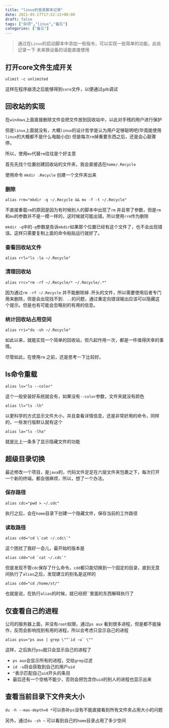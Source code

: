 ```yaml
---
title: "linux的登录脚本记录"
date: 2021-05-27T17:52:22+08:00
draft: false
tags: ["杂项","linux","备忘"]
categories: ["备忘"]
---
```





> 通过在`Linux`的启动脚本中添加一些指令，可以实现一些简单的功能，此处记录一下 未来换设备的话能直接使用



## 打开core文件生成开关

```Shell
ulimit -c unlimited
```

这样在程序崩溃之后能够得到`core`文件，以便通过`gdb`调试



## 回收站的实现

在`windows`上面直接删除文件会把文件放到回收站中，以此对手残的用户进行保护

但是`linux`上面就没有，大概`linux`的设计哲学是认为用户足够聪明吧(毕竟能使用`linux`的大概都不是什么电脑小白) 但是每次`rm`掉重要东西之后，还是会心脏骤停。

所以，使用`mv`代替`rm`往往是个好主意

首先先找个位置创建回收站的文件夹，我会直接选在`home/.Recycle` 

使用命令 `mkdir .Recycle` 创建一个文件夹出来

### 删除

```Shell
alias rrm="mkdir -q ~/.Recycle && mv -f -t ~/.Recycle"
```

不直接重载`rm`的原因是因为有时候别人的脚本中出现了`rm` 并且带了参数，但是`rm`和`mv`的参数并不是一模一样的，这时候就可能出错。所以使用`rrm`作为删除

`mkdir -q`中的`-q`参数是告诉`mkdir`如果那个位置已经有这个文件了，也不会出现错误。这样只需要复制上面的命令粘贴运行就好了。



### 查看回收站文件

```Shell
alias rrl="ls -la ~/.Recycle"
```



### 清理回收站

```Shell
alias rrc="rm -rf ~/.Recycle/* ~/.Recycle/.*"
```

因为通过`rm -rf ~/.Recycle` 并不能删除掉`.`开头的文件，所以需要使用后者专门用来删除，但是会出现找不到`. ..`的问题，通过重定向错误输出应该可以隐藏这个提示。但是也有可能会忽略别的有用的信息。

### 统计回收站占用空间

```shell
alias rri="du -sh ~/.Recycle"
```

如此以来，就能实现一个简单的回收站，但凡起作用一次，都是一件值得庆幸的事情。

尽管如此，在使用`rm` 之前，还是思考一下比较好。



## ls命令重载

```shell
alias ls="ls --color"
```

这个一般安装好系统就会有，如果没有`--color`参数，文件夹就没有颜色



```shell
alias ll="ls -lh"
```

以更科学的方式显示文件大小，并且查看详情信息，还是非常好用的命令，同样的，一些发行版默认就有这个



```shell
alias la="ls -lha"
```

就是比上一条多了显示隐藏文件的功能



## 超级目录切换

最近修改一个项目，是`java`的，代码文件足足在六层文件夹包裹之下，每次打开一个新的终端，都会很麻烦，所以，想了一个办法。

### 保存路径

```shell
alias cdc="pwd > ~/.cdc"
```

执行之后，会在`home`目录下创建一个隐藏文件，保存当前的工作路径 

### 读取路径

```shell
alias cdd="cd \`cat ~/.cdc\`"
```

这个困扰了我好一会儿，最开始的版本是 

```shell
alias cdd="cd `cat ~/.cdc`"
```

但是发现不管`cdc`保存了什么命令，`cdd`都只能切换到一个固定的目录，直到无意间执行了`alias`之后，发现建立的别名是这样的 

```shell
alias cdd="cd /home/st/"
```

也就是说，在执行`alias`的时候，就已经把``里面的东西解释执行了



## 仅查看自己的进程

公司的服务器上面，并没有`root`权限，通过`ps aux` 看到很多进程，但是都不能操作，反而会影响找到有用的进程，所以会考虑只显示自己的进程

```shell
alias psu="ps aux | grep \"^`id -u` \""
```

这样，之后执行`psu`就只会显示自己的进程了

+ `ps aux`会显示所有的进程，交给`grep`过滤
+ `id -u`将会获取到自己的用户`uid` 
+ `^`表示匹配自己`uid`开头的条目
+ 最后还有一个空格不能少，否则会把包含你`uid`的别人的进程也显示出来



## 查看当前目录下文件夹大小

`du -h --max-depth=0 *`可以弥补`ps`没有不能直接看到所有文件夹占用大小的问题

另外，通过`du -sh ~` 可以看到自己的`home`目录占用了多少空间
